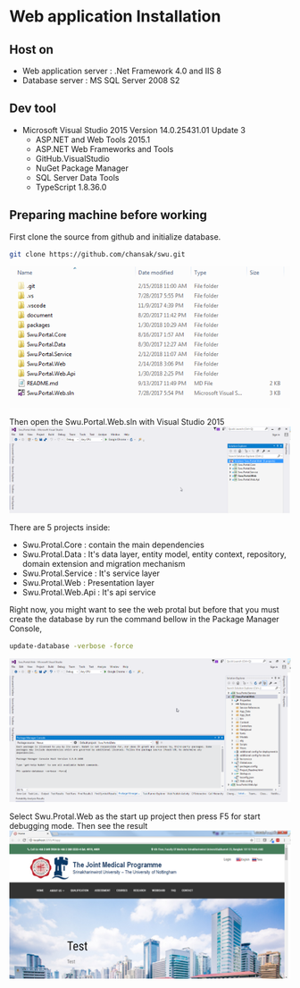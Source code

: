 # Web application Installation

## Host on
 * Web application server : .Net Framework 4.0  and IIS 8
 * Database server : MS SQL Server 2008 S2
 
 ## Dev tool
  * Microsoft Visual Studio 2015 Version 14.0.25431.01 Update 3
    * ASP.NET and Web Tools 2015.1
    * ASP.NET Web Frameworks and Tools
    * GitHub.VisualStudio
    * NuGet Package Manager
    * SQL Server Data Tools
    * TypeScript   1.8.36.0

 
 ## Preparing machine before working
First clone the source from github and initialize database.

```bash
git clone https://github.com/chansak/swu.git
```
![Step 1:](https://github.com/chansak/swu/blob/master/document/1-%20folder%20structure.png)

Then open the Swu.Portal.Web.sln with Visual Studio 2015
![Step 2:](https://github.com/chansak/swu/blob/master/document/2-%20first%20look%20in%20vs2015.png)

There are 5 projects inside:
 * Swu.Protal.Core : contain the main dependencies
 * Swu.Protal.Data : It's data layer, entity model, entity context, repository, domain extension and migration mechanism
 * Swu.Protal.Service : It's service layer
 * Swu.Protal.Web : Presentation layer
 * Swu.Protal.Web.Api : It's api service

Right now, you might want to see the web protal but before that you must create the database by run the command bellow in the Package Manager Console,
```bash
update-database -verbose -force
```
![Step 3:](https://github.com/chansak/swu/blob/master/document/4-%20database%20initialize.png)

Select Swu.Protal.Web as the start up project then press F5 for start debugging mode. Then see the result 
![Step 4:](https://github.com/chansak/swu/blob/master/document/3-%20web%20main%20page.png)
